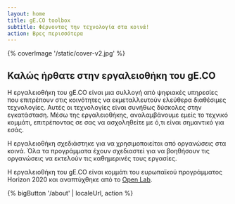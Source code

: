 ```yaml
---
layout: home
title: gE.CO toolbox
subtitle: Φέρνοντας την τεχνολογία στα κοινά!
action: Βρες περισσότερα
---
```


{% coverImage '/static/cover-v2.jpg' %}

## Καλώς ήρθατε στην εργαλειοθήκη του gE.CO

Η εργαλειοθήκη του gE.CO είναι μια συλλογή από ψηφιακές υπηρεσίες που επιτρέπουν στις κοινότητες να εκμεταλλευτούν ελεύθερα διαθέσιμες τεχνολογίες.
Αυτές οι τεχνολογίες είναι συνήθως δύσκολες στην εγκατάσταση.
Μέσω της εργαλειοθήκης, αναλαμβάνουμε εμείς το τεχνικό κομμάτι, επιτρέποντας σε σας να ασχοληθείτε με ό,τι είναι σημαντικό για εσάς.

Η εργαλειοθήκη σχεδιάστηκε για να χρησιμοποιείται από οργανώσεις στα κοινά.
Όλα τα προγράμματα έχουν σχεδιαστεί για να βοηθήσουν τις οργανώσεις να εκτελούν τις καθημερινές τους εργασίες.

Η εργαλειοθήκη του gE.CO είναι κομμάτι του ευρωπαϊκού προγράμματος Horizon 2020 και αναπτύχθηκε από το
[Open Lab](https://openlab.ncl.ac.uk).

{% bigButton '/about' | localeUrl, action %}
